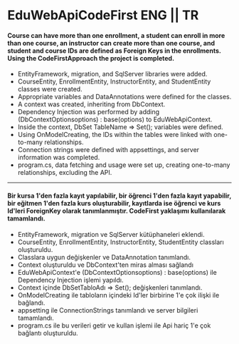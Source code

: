 # EduWebApiCodeFirst ENG || TR

#### Course can have more than one enrollment, a student can enroll in more than one course, an instructor can create more than one course, and student and course IDs are defined as Foreign Keys in the enrollments. Using the CodeFirstApproach the project is completed.

- EntityFramework, migration, and SqlServer libraries were added.
- CourseEntity, EnrollmentEntity, InstructorEntity, and StudentEntity classes were created.
- Appropriate variables and DataAnnotations were defined for the classes.
- A context was created, inheriting from DbContext.
- Dependency Injection was performed by adding (DbContextOptions<Entity>options) : base(options) to EduWebApiContext.
- Inside the context, DbSet<Entity> TableName => Set<Entity>(); variables were defined.
- Using OnModelCreating, the IDs within the tables were linked with one-to-many relationships.
- Connection strings were defined with appsettings, and server information was completed.
- program.cs, data fetching and usage were set up, creating one-to-many relationships, excluding the API.
---
#### Bir kursa 1'den fazla kayıt yapılabilir, bir öğrenci 1'den fazla kayıt yapabilir, bir eğitmen 1'den fazla kurs oluşturabilir, kayıtlarda ise öğrenci ve kurs Id'leri ForeignKey olarak tanımlanmıştır. CodeFirst yaklaşımı kullanılarak tamamlandı.

- EntityFramework, migration ve SqlServer kütüphaneleri eklendi. 
- CourseEntity, EnrollmentEntity, InstructorEntity, StudentEntity classları oluşturuldu.
- Classlara uygun değişkenler ve DataAnnotation tanımlandı.
- Context oluşturuldu ve DbContext'ten miras alması sağlandı
- EduWebApiContext'e (DbContextOptions<Entity>options) : base(options) ile Dependency Injection işlemi yapıldı.
- Context içinde DbSet<Entity>TabloAdı => Set<Entity>(); değişkenleri tanımlandı.
- OnModelCreating ile tabloların içindeki Id'ler birbirine 1'e çok ilişki ile bağlandı.
- appsetting ile ConnectionStrings tanımlandı ve server bilgileri tamamlandı.
- program.cs ile bu verileri getir ve kullan işlemi ile Api hariç 1'e çok bağlantı oluşturuldu.

